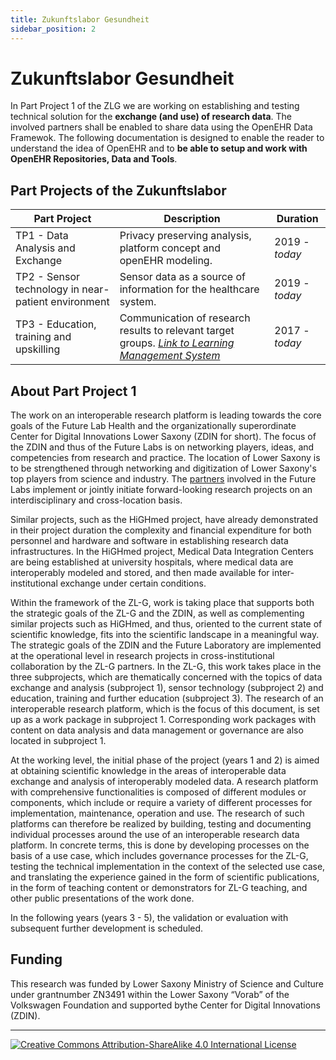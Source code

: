 ```yaml
---
title: Zukunftslabor Gesundheit
sidebar_position: 2
---
```


# Zukunftslabor Gesundheit

In Part Project 1 of the ZLG we are working on establishing and testing technical solution for the **exchange (and use) of research data**. The involved partners shall be enabled to share data using the OpenEHR Data Framewok. The following documentation is designed to enable the reader to understand the idea of OpenEHR and to **be able to setup and work with OpenEHR Repositories, Data and Tools**.

## Part Projects of the Zukunftslabor
| Part Project | Description | Duration |
| ----------- | ----------- | -------- |
| TP1 - Data Analysis and Exchange | Privacy preserving analysis, platform concept and openEHR modeling.  | 2019 - *today* |
| TP2 - Sensor technology in near-patient environment | Sensor data as a source of information for the healthcare system.  | 2019 - *today* |
| TP3 - Education, training and upskilling | Communication of research results to relevant target groups. _[Link to Learning Management System](https://lms.highmed.org/ilias.php?ref_id=1&cmdClass=ilrepositorygui&cmdNode=pg&baseClass=ilrepositorygui)_ | 2017 - *today* |

## About Part Project 1
The work on an interoperable research platform is leading towards the core goals of the Future Lab Health and the organizationally superordinate Center for Digital Innovations Lower Saxony (ZDIN for short). The focus of the ZDIN and thus of the Future Labs is on networking players, ideas, and competencies from research and practice. The location of Lower Saxony is to be strengthened through networking and digitization of Lower Saxony's top players from science and industry. The [partners](../misc/partners.md) involved in the Future Labs implement or jointly initiate forward-looking research projects on an interdisciplinary and cross-location basis.  

Similar projects, such as the HiGHmed project, have already demonstrated in their project duration the complexity and financial expenditure for both personnel and hardware and software in establishing research data infrastructures. In the HiGHmed project, Medical Data Integration Centers are being established at university hospitals, where medical data are interoperably modeled and stored, and then made available for inter-institutional exchange under certain conditions.  

Within the framework of the ZL-G, work is taking place that supports both the strategic goals of the ZL-G and the ZDIN, as well as complementing similar projects such as HiGHmed, and thus, oriented to the current state of scientific knowledge, fits into the scientific landscape in a meaningful way. 
The strategic goals of the ZDIN and the Future Laboratory are implemented at the operational level in research projects in cross-institutional collaboration by the ZL-G partners. In the ZL-G, this work takes place in the three subprojects, which are thematically concerned with the topics of data exchange and analysis (subproject 1), sensor technology (subproject 2) and education, training and further education (subproject 3). The research of an interoperable research platform, which is the focus of this document, is set up as a work package in subproject 1. Corresponding work packages with content on data analysis and data management or governance are also located in subproject 1.  

At the working level, the initial phase of the project (years 1 and 2) is aimed at obtaining scientific knowledge in the areas of interoperable data exchange and analysis of interoperably modeled data. A research platform with comprehensive functionalities is composed of different modules or components, which include or require a variety of different processes for implementation, maintenance, operation and use. The research of such platforms can therefore be realized by building, testing and documenting individual processes around the use of an interoperable research data platform. In concrete terms, this is done by developing processes on the basis of a use case, which includes governance processes for the ZL-G, testing the technical implementation in the context of the selected use case, and translating the experience gained in the form of scientific publications, in the form of teaching content or demonstrators for ZL-G teaching, and other public presentations of the work done.  

In the following years (years 3 - 5), the validation or evaluation with subsequent further development is scheduled.

## Funding
This research was funded by Lower Saxony Ministry of Science and Culture under grantnumber ZN3491 within the Lower Saxony “Vorab” of the Volkswagen Foundation and supported bythe Center for Digital Innovations (ZDIN).  

---
[![Creative Commons Attribution-ShareAlike 4.0 International License](https://i.creativecommons.org/l/by-sa/4.0/88x31.png "Creative Commons Attribution-ShareAlike 4.0 International License")](http://creativecommons.org/licenses/by-sa/4.0/)